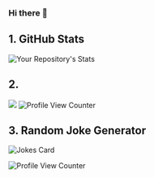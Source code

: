 ### Hi there 👋

## 1. GitHub Stats

![Your Repository's Stats](https://github-readme-stats.vercel.app/api?username=xredm&show_icons=true)

## 2.

![](https://forthebadge.com/images/badges/built-with-love.svg) ![Profile View Counter](https://komarev.com/ghpvc/?username=xredm)

## 3. Random Joke Generator

![Jokes Card](https://readme-jokes.vercel.app/api)


![Profile View Counter](https://komarev.com/ghpvc/?username=xredm)

